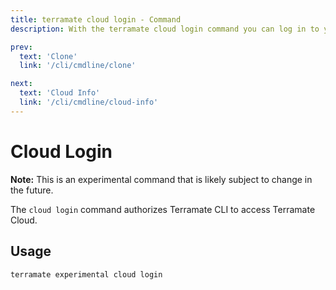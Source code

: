 ```yaml
---
title: terramate cloud login - Command
description: With the terramate cloud login command you can log in to your Terramate Cloud account.

prev:
  text: 'Clone'
  link: '/cli/cmdline/clone'

next:
  text: 'Cloud Info'
  link: '/cli/cmdline/cloud-info'
---
```


# Cloud Login

**Note:** This is an experimental command that is likely subject to change in the future.

The `cloud login` command authorizes Terramate CLI to access Terramate Cloud.

## Usage

`terramate experimental cloud login`
